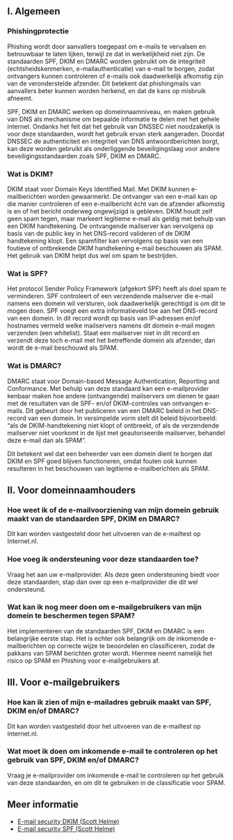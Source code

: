 ## I. Algemeen

### Phishingprotectie
Phishing wordt door aanvallers toegepast om e-mails te vervalsen en betrouwbaar te laten lijken, terwijl ze dat in werkelijkheid niet zijn. De standaarden SPF, DKIM en DMARC worden gebruikt om de integriteit (echtsheidskenmerken, e-mailauthenticatie) van e-mail te borgen, zodat ontvangers kunnen controleren of e-mails ook daadwerkelijk afkomstig zijn van de veronderstelde afzender. Dit betekent dat phishingmails van aanvallers beter kunnen worden herkend, en dat de kans op misbruik afneemt.

SPF, DKIM en DMARC werken op domeinnaamniveau, en maken gebruik van DNS als mechanisme om bepaalde informatie te delen met het gehele internet. Ondanks het feit dat het gebruik van DNSSEC niet noodzakelijk is voor deze standaarden, wordt het gebruik ervan sterk aangeraden. Doordat DNSSEC de authenticiteit en integriteit van DNS antwoordberichten borgt, kan deze worden gebruikt als onderliggende beveiligingslaag voor andere beveiligingsstandaarden zoals SPF, DKIM en DMARC.

### Wat is DKIM?
DKIM staat voor Domain Keys Identified Mail. Met DKIM kunnen e-mailberichten worden gewaarmerkt. De ontvanger van een e-mail kan op die manier controleren of een e-mailbericht écht van de afzender afkomstig is en of het bericht onderweg ongewijzigd is gebleven. DKIM houdt zelf geen spam tegen, maar markeert legitieme e-mail als geldig met behulp van een DKIM handtekening. De ontvangende mailserver kan vervolgens op basis van de public key in het DNS-record valideren of de DKIM handtekening klopt. Een spamfilter kan vervolgens op basis van een foutieve of ontbrekende DKIM handtekening e-mail beschouwen als SPAM. Het gebruik van DKIM helpt dus wel om spam te bestrijden.

### Wat is SPF?
Het protocol Sender Policy Framework (afgekort SPF) heeft als doel spam te verminderen. SPF controleert of een verzendende mailserver die e-mail namens een domein wil versturen, ook daadwerkelijk gerechtigd is om dit te mogen doen. SPF voegt een extra informatieveld toe aan het DNS-record van een domein. In dit record wordt op basis van IP-adressen en/of hostnames vermeld welke mailservers namens dit domein e-mail mogen verzenden (een whitelist). Staat een mailserver niet in dit record en verzendt deze toch e-mail met het betreffende domein als afzender, dan wordt de e-mail beschouwd als SPAM.

### Wat is DMARC?
DMARC staat voor Domain-based Message Authentication, Reporting and Conformance. Met behulp van deze standaard kan een e-mailprovider kenbaar maken hoe andere (ontvangende) mailservers om dienen te gaan met de resultaten van de SPF- en/of DKIM-controles van ontvangen e-mails. Dit gebeurt door het publiceren van een DMARC beleid in het DNS-record van een domein. In versimpelde vorm stelt dit beleid bijvoorbeeld: “als de DKIM-handtekening niet klopt of ontbreekt, of als de verzendende mailserver niet voorkomt in de lijst met geautoriseerde mailserver, behandel deze e-mail dan als SPAM”.

Dit betekent wel dat een beheerder van een domein dient te borgen dat DKIM en SPF goed blijven functioneren, omdat fouten ook kunnen resulteren in het beschouwen van legitieme e-mailberichten als SPAM.

## II. Voor domeinnaamhouders
### Hoe weet ik of de e-mailvoorziening van mijn domein gebruik maakt van de standaarden SPF, DKIM en DMARC?
Dit kan worden vastgesteld door het uitvoeren van de e-mailtest op Internet.nl.

### Hoe voeg ik ondersteuning voor deze standaarden toe?
Vraag het aan uw e-mailprovider. Als deze geen ondersteuning biedt voor deze standaarden, stap dan over op een e-mailprovider die dit wel ondersteund.

### Wat kan ik nog meer doen om e-mailgebruikers van mijn domein te beschermen tegen SPAM?
Het implementeren van de standaarden SPF, DKIM en DMARC is een belangrijke eerste stap. Het is echter ook belangrijk om de inkomende e-mailberichten op correcte wijze te beoordelen en classificeren, zodat de pakkans van SPAM berichten groter wordt. Hiermee neemt namelijk het risico op SPAM en Phishing voor e-mailgebruikers af.


## III. Voor e-mailgebruikers

### Hoe kan ik zien of mijn e-mailadres gebruik maakt van SPF, DKIM en/of DMARC?
Dit kan worden vastgesteld door het uitvoeren van de e-mailtest op Internet.nl.

### Wat moet ik doen om inkomende e-mail te controleren op het gebruik van SPF, DKIM en/of DMARC?
Vraag je e-mailprovider om inkomende e-mail te controleren op het gebruik van deze standaarden, en om dit te gebruiken in de classificatie voor SPAM.

## Meer informatie
* [E-mail security DKIM (Scott Helme)](https://scotthelme.co.uk/email-security-dkim/)
* [E-mail security SPF (Scott Helme)](https://scotthelme.co.uk/email-security-spf/)
